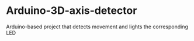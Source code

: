 # Arduino-3D-axis-detector
Arduino-based project that detects movement and lights the corresponding LED

